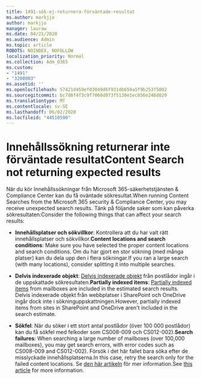 ```yaml
---
title: 1491-sök-ej-returnera-förväntade-resultat
ms.author: markjjo
author: markjjo
manager: lauraw
ms.date: 04/21/2020
ms.audience: Admin
ms.topic: article
ROBOTS: NOINDEX, NOFOLLOW
localization_priority: Normal
ms.collection: Adm_O365
ms.custom:
- "1491"
- "3200003"
ms.assetid: ''
ms.openlocfilehash: 57421d459ef03049d6f931db659a5f9b253f5002
ms.sourcegitcommit: bc7d6f4f3c9f7060d073f5130e1ec856e248d020
ms.translationtype: MT
ms.contentlocale: sv-SE
ms.lasthandoff: 06/02/2020
ms.locfileid: "44510590"
---
```

# <a name="content-search-not-returning-expected-results"></a><span data-ttu-id="425a5-102">Innehållssökning returnerar inte förväntade resultat</span><span class="sxs-lookup"><span data-stu-id="425a5-102">Content Search not returning expected results</span></span>

<span data-ttu-id="425a5-103">När du kör Innehållssökningar från Microsoft 365-säkerhetstjänsten & Compliance Center kan du få oväntade sökresultat.</span><span class="sxs-lookup"><span data-stu-id="425a5-103">When running Content Searches from the Microsoft 365 security & Compliance Center, you may receive unexpected search results.</span></span> <span data-ttu-id="425a5-104">Tänk på följande saker som kan påverka sökresultaten:</span><span class="sxs-lookup"><span data-stu-id="425a5-104">Consider the following things that can affect your search results:</span></span>

- <span data-ttu-id="425a5-105">**Innehållsplatser och sökvillkor**: Kontrollera att du har valt rätt innehållsplatser och sökvillkor.</span><span class="sxs-lookup"><span data-stu-id="425a5-105">**Content locations and search conditions**: Make sure you have selected the proper content locations and search conditions.</span></span> <span data-ttu-id="425a5-106">Om du har gjort en stor sökning (med många platser) kan du dela upp den i flera sökningar.</span><span class="sxs-lookup"><span data-stu-id="425a5-106">If you ran a large search (with many locations), consider splitting it into multiple searches.</span></span>

- <span data-ttu-id="425a5-107">**Delvis indexerade objekt**: [Delvis indexerade objekt](https://docs.microsoft.com/microsoft-365/compliance/partially-indexed-items-in-content-search) från postlådor ingår i de uppskattade sökresultaten.</span><span class="sxs-lookup"><span data-stu-id="425a5-107">**Partially indexed items**:  [Partially indexed items](https://docs.microsoft.com/microsoft-365/compliance/partially-indexed-items-in-content-search) from mailboxes are included in the estimated search results.</span></span> <span data-ttu-id="425a5-108">Delvis indexerade objekt från webbplatser i SharePoint och OneDrive ingår dock inte i sökninguppskattningen.</span><span class="sxs-lookup"><span data-stu-id="425a5-108">However, partially indexed items from sites in SharePoint and OneDrive aren't included in the search estimate.</span></span>

- <span data-ttu-id="425a5-109">**Sökfel**: När du söker i ett stort antal postlådor (över 100 000 postlådor) kan du få sökfel med felkoder som CS008-009 och CS012-002).</span><span class="sxs-lookup"><span data-stu-id="425a5-109">**Search failures**: When searching a large number of mailboxes (over 100,000 mailboxes), you may get search errors, with error codes such as CS008-009 and CS012-002).</span></span> <span data-ttu-id="425a5-110">Försök i det här fallet bara söka efter de misslyckade innehållsplatserna.</span><span class="sxs-lookup"><span data-stu-id="425a5-110">In this case, retry the search only for the failed content locations.</span></span> <span data-ttu-id="425a5-111">Se [den här artikeln](https://docs.microsoft.com/microsoft-365/compliance/retry-failed-content-search) för mer information.</span><span class="sxs-lookup"><span data-stu-id="425a5-111">See  [this article](https://docs.microsoft.com/microsoft-365/compliance/retry-failed-content-search) for more information.</span></span>
